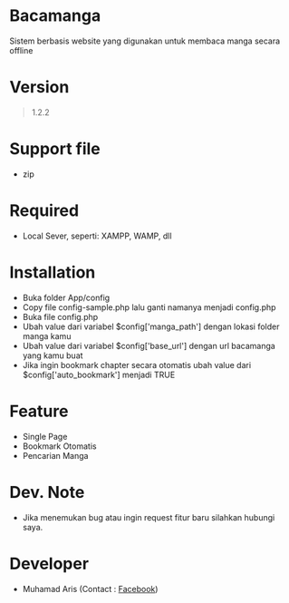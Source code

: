 # Bacamanga
Sistem berbasis website yang digunakan untuk membaca manga secara offline

# Version
> 1.2.2

# Support file
- zip

# Required
- Local Sever, seperti: XAMPP, WAMP, dll

# Installation
- Buka folder App/config
- Copy file config-sample.php lalu ganti namanya menjadi config.php
- Buka file config.php
- Ubah value dari variabel $config['manga_path'] dengan lokasi folder manga kamu
- Ubah value dari variabel $config['base_url'] dengan url bacamanga yang kamu buat
- Jika ingin bookmark chapter secara otomatis ubah value dari $config['auto_bookmark'] menjadi TRUE

# Feature
- Single Page
- Bookmark Otomatis
- Pencarian Manga

# Dev. Note
- Jika menemukan bug atau ingin request fitur baru silahkan hubungi saya.

# Developer
- Muhamad Aris (Contact : [Facebook](https://www.facebook.com/zyonesth))
